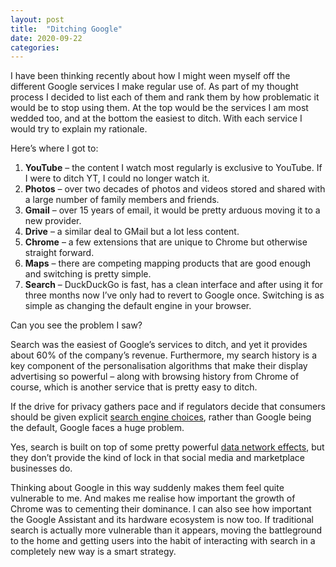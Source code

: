 ```yaml
---
layout: post
title:  "Ditching Google"
date: 2020-09-22
categories:
---
```

I have been thinking recently about how I might ween myself off the different Google services I make regular use of. As part of my thought process I decided to list each of them and rank them by how problematic it would be to stop using them. At the top would be the services I am most wedded too, and at the bottom the easiest to ditch. With each service I would try to explain my rationale.

Here’s where I got to:

1.  **YouTube** – the content I watch most regularly is exclusive to YouTube. If I were to ditch YT, I could no longer watch it.
2.  **Photos** – over two decades of photos and videos stored and shared with a large number of family members and friends.
3.  **Gmail** – over 15 years of email, it would be pretty arduous moving it to a new provider.
4.  **Drive** – a similar deal to GMail but a lot less content.
5.  **Chrome** – a few extensions that are unique to Chrome but otherwise straight forward.
6.  **Maps** – there are competing mapping products that are good enough and switching is pretty simple.
7.  **Search** – DuckDuckGo is fast, has a clean interface and after using it for three months now I’ve only had to revert to Google once. Switching is as simple as changing the default engine in your browser.

Can you see the problem I saw?

Search was the easiest of Google’s services to ditch, and yet it provides about 60% of the company’s revenue. Furthermore, my search history is a key component of the personalisation algorithms that make their display advertising so powerful – along with browsing history from Chrome of course, which is another service that is pretty easy to ditch.

If the drive for privacy gathers pace and if regulators decide that consumers should be given explicit [search engine choices](https://www.reuters.com/article/us-apple-google/uk-regulators-take-aim-at-apples-search-engine-deal-with-google-idUSKBN242748), rather than Google being the default, Google faces a huge problem.

Yes, search is built on top of some pretty powerful [data network effects](https://www.nfx.com/post/truth-about-data-network-effects/), but they don’t provide the kind of lock in that social media and marketplace businesses do.

Thinking about Google in this way suddenly makes them feel quite vulnerable to me. And makes me realise how important the growth of Chrome was to cementing their dominance. I can also see how important the Google Assistant and its hardware ecosystem is now too. If traditional search is actually more vulnerable than it appears, moving the battleground to the home and getting users into the habit of interacting with search in a completely new way is a smart strategy.
